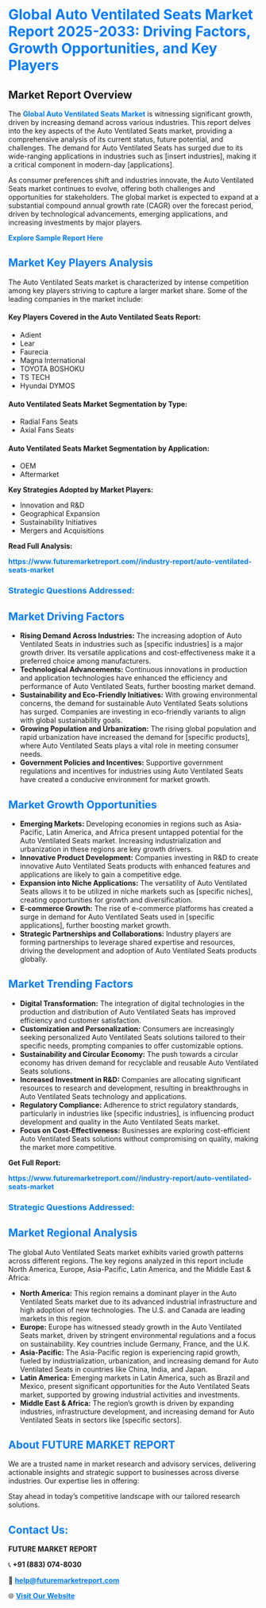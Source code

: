 <h1 style="color: #007BFF;">Global Auto Ventilated Seats Market Report 2025-2033: Driving Factors, Growth Opportunities, and Key Players</h1>

<section id="overview">
<h2>Market Report Overview</h2>
<p>The <a href="https://www.futuremarketreport.com//industry-report/auto-ventilated-seats-market" style="color: #007BFF; text-decoration: none;"><strong>Global Auto Ventilated Seats Market</strong></a> is witnessing significant growth, driven by increasing demand across various industries. This report delves into the key aspects of the Auto Ventilated Seats market, providing a comprehensive analysis of its current status, future potential, and challenges. The demand for Auto Ventilated Seats has surged due to its wide-ranging applications in industries such as [insert industries], making it a critical component in modern-day [applications].</p>
<p>As consumer preferences shift and industries innovate, the Auto Ventilated Seats market continues to evolve, offering both challenges and opportunities for stakeholders. The global market is expected to expand at a substantial compound annual growth rate (CAGR) over the forecast period, driven by technological advancements, emerging applications, and increasing investments by major players.</p>
</section>

<section id="overview">
<p><a href="https://www.futuremarketreport.com//request-sample/reportId=90129" style="color: #007BFF; text-decoration: none;"><strong>Explore Sample Report Here</strong></a></p>
</section>

<section id="key-players">
<h2 style="color: #007BFF;">Market Key Players Analysis</h2>
<p>The Auto Ventilated Seats market is characterized by intense competition among key players striving to capture a larger market share. Some of the leading companies in the market include:</p>
<h4>Key Players Covered in the Auto Ventilated Seats Report:</h4>
<ul><li>Adient</li><li>Lear</li><li>Faurecia</li><li>Magna International</li><li>TOYOTA BOSHOKU</li><li>TS TECH</li><li>Hyundai DYMOS</li></ul>
<h4>Auto Ventilated Seats Market Segmentation by Type:</h4>
<ul><li>Radial Fans Seats</li><li>Axial Fans Seats</li></ul>

<h4>Auto Ventilated Seats Market Segmentation by Application:</h4>
<ul><li>OEM</li><li>Aftermarket</li></ul>
<p><strong>Key Strategies Adopted by Market Players:</strong></p>
<ul>
<li>Innovation and R&D</li>
<li>Geographical Expansion</li>
<li>Sustainability Initiatives</li>
<li>Mergers and Acquisitions</li>
</ul>
</section>

<section>
<p><strong>Read Full Analysis: </strong></p><a href="https://www.futuremarketreport.com//industry-report/auto-ventilated-seats-market" style="color: #007BFF; text-decoration: none;"><strong>https://www.futuremarketreport.com//industry-report/auto-ventilated-seats-market</strong></a>
<h3 style="color: #007BFF;">Strategic Questions Addressed:</h3>
</section>

<section id="driving-factors">
<h2 style="color: #007BFF;">Market Driving Factors</h2>
<ul>
<li><strong>Rising Demand Across Industries:</strong> The increasing adoption of Auto Ventilated Seats in industries such as [specific industries] is a major growth driver. Its versatile applications and cost-effectiveness make it a preferred choice among manufacturers.</li>
<li><strong>Technological Advancements:</strong> Continuous innovations in production and application technologies have enhanced the efficiency and performance of Auto Ventilated Seats, further boosting market demand.</li>
<li><strong>Sustainability and Eco-Friendly Initiatives:</strong> With growing environmental concerns, the demand for sustainable Auto Ventilated Seats solutions has surged. Companies are investing in eco-friendly variants to align with global sustainability goals.</li>
<li><strong>Growing Population and Urbanization:</strong> The rising global population and rapid urbanization have increased the demand for [specific products], where Auto Ventilated Seats plays a vital role in meeting consumer needs.</li>
<li><strong>Government Policies and Incentives:</strong> Supportive government regulations and incentives for industries using Auto Ventilated Seats have created a conducive environment for market growth.</li>
</ul>
</section>

<section id="growth-opportunities">
<h2 style="color: #007BFF;">Market Growth Opportunities</h2>
<ul>
<li><strong>Emerging Markets:</strong> Developing economies in regions such as Asia-Pacific, Latin America, and Africa present untapped potential for the Auto Ventilated Seats market. Increasing industrialization and urbanization in these regions are key growth drivers.</li>
<li><strong>Innovative Product Development:</strong> Companies investing in R&D to create innovative Auto Ventilated Seats products with enhanced features and applications are likely to gain a competitive edge.</li>
<li><strong>Expansion into Niche Applications:</strong> The versatility of Auto Ventilated Seats allows it to be utilized in niche markets such as [specific niches], creating opportunities for growth and diversification.</li>
<li><strong>E-commerce Growth:</strong> The rise of e-commerce platforms has created a surge in demand for Auto Ventilated Seats used in [specific applications], further boosting market growth.</li>
<li><strong>Strategic Partnerships and Collaborations:</strong> Industry players are forming partnerships to leverage shared expertise and resources, driving the development and adoption of Auto Ventilated Seats products globally.</li>
</ul>
</section>

<section id="trending-factors">
<h2 style="color: #007BFF;">Market Trending Factors</h2>
<ul>
<li><strong>Digital Transformation:</strong> The integration of digital technologies in the production and distribution of Auto Ventilated Seats has improved efficiency and customer satisfaction.</li>
<li><strong>Customization and Personalization:</strong> Consumers are increasingly seeking personalized Auto Ventilated Seats solutions tailored to their specific needs, prompting companies to offer customizable options.</li>
<li><strong>Sustainability and Circular Economy:</strong> The push towards a circular economy has driven demand for recyclable and reusable Auto Ventilated Seats solutions.</li>
<li><strong>Increased Investment in R&D:</strong> Companies are allocating significant resources to research and development, resulting in breakthroughs in Auto Ventilated Seats technology and applications.</li>
<li><strong>Regulatory Compliance:</strong> Adherence to strict regulatory standards, particularly in industries like [specific industries], is influencing product development and quality in the Auto Ventilated Seats market.</li>
<li><strong>Focus on Cost-Effectiveness:</strong> Businesses are exploring cost-efficient Auto Ventilated Seats solutions without compromising on quality, making the market more competitive.</li>
</ul>
</section>

<section>
<p><strong>Get Full Report: </strong></p><a href="https://www.futuremarketreport.com//industry-report/auto-ventilated-seats-market" style="color: #007BFF; text-decoration: none;"><strong>https://www.futuremarketreport.com//industry-report/auto-ventilated-seats-market</strong></a>
<h3 style="color: #007BFF;">Strategic Questions Addressed:</h3>
</section>


<section id="regional-analysis">
<h2 style="color: #007BFF;">Market Regional Analysis</h2>
<p>The global Auto Ventilated Seats market exhibits varied growth patterns across different regions. The key regions analyzed in this report include North America, Europe, Asia-Pacific, Latin America, and the Middle East & Africa:</p>
<ul>
<li><strong>North America:</strong> This region remains a dominant player in the Auto Ventilated Seats market due to its advanced industrial infrastructure and high adoption of new technologies. The U.S. and Canada are leading markets in this region.</li>
<li><strong>Europe:</strong> Europe has witnessed steady growth in the Auto Ventilated Seats market, driven by stringent environmental regulations and a focus on sustainability. Key countries include Germany, France, and the U.K.</li>
<li><strong>Asia-Pacific:</strong> The Asia-Pacific region is experiencing rapid growth, fueled by industrialization, urbanization, and increasing demand for Auto Ventilated Seats in countries like China, India, and Japan.</li>
<li><strong>Latin America:</strong> Emerging markets in Latin America, such as Brazil and Mexico, present significant opportunities for the Auto Ventilated Seats market, supported by growing industrial activities and investments.</li>
<li><strong>Middle East & Africa:</strong> The region’s growth is driven by expanding industries, infrastructure development, and increasing demand for Auto Ventilated Seats in sectors like [specific sectors].</li>
</ul>
</section>

<footer>
<h2 style="color: #007BFF;">About FUTURE MARKET REPORT</h2>
<p>We are a trusted name in market research and advisory services, delivering actionable insights and strategic support to businesses across diverse industries. Our expertise lies in offering:</p>

<p>Stay ahead in today’s competitive landscape with our tailored research solutions.</p>

<h2 style="color: #007BFF;">Contact Us:</h2>
<p><strong>FUTURE MARKET REPORT</strong></p>
<p>📞 <strong>+91 (883) 074-8030</strong></p>
<p>📧 <strong><a href="mailto:help@futuremarketreport.com" style="color: #007BFF;">help@futuremarketreport.com</a></strong></p>
<p>🌐 <strong><a href="https://www.futuremarketreport.com/" style="color: #007BFF;">Visit Our Website</a></strong></p>
</footer>